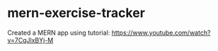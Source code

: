 # mern-exercise-tracker
Created a MERN app using tutorial: https://www.youtube.com/watch?v=7CqJlxBYj-M
